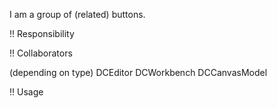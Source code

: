 I am a group of (related) buttons.

!! Responsibility

!! Collaborators

(depending on type)
DCEditor
DCWorkbench
DCCanvasModel

!! Usage




